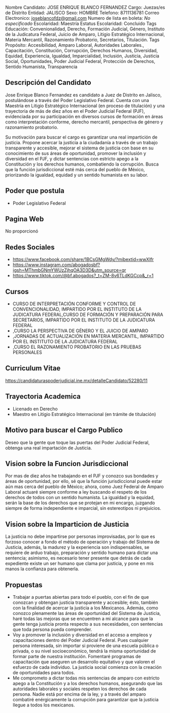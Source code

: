 Nombre Candidato: JOSE ENRIQUE BLANCO FERNANDEZ
Cargo: Juezas/es de Distrito
Entidad: JALISCO
Sexo: HOMBRE
Telefono: 8711136781
Correo Electronico: joseblancofdz@gmail.com
Numero de lista en boleta: *No especificado*
Escolaridad: Maestría
Estatus Escolaridad: Concluido
Tags Educación: Convenionalidad, Derecho, Formación Judicial, Género, Instituto de la Judicatura Federal, Juicio de Amparo, Litigio Estratégico Internacional, Materia Mercantil, Razonamiento Probatorio, Secretarios, Titulación.
Tags Propósito: Accesibilidad, Amparo Laboral, Autoridades Laborales., Capacitación, Constitución, Corrupción, Derechos Humanos, Diversidad, Equidad, Experiencia, Igualdad, Imparcialidad, Inclusión, Justicia, Justicia Social, Oportunidades, Poder Judicial Federal, Protección de Derechos, Sentido Humanista, Transparencia


## Descripción del Candidato 

Jose Enrique Blanco Fernandez es candidato a Juez de Distrito en Jalisco, postulándose a través del Poder Legislativo Federal. Cuenta con una Maestría en Litigio Estratégico Internacional (en proceso de titulación) y una trayectoria de más de diez años en el Poder Judicial Federal (PJF), evidenciada por su participación en diversos cursos de formación en áreas como interpretación conforme, derecho mercantil, perspectiva de género y razonamiento probatorio. 

Su motivación para buscar el cargo es garantizar una real impartición de justicia. Propone acercar la justicia a la ciudadanía a través de un trabajo transparente y accesible, mejorar el sistema de justicia con base en su conocimiento de sus áreas de oportunidad, promover la inclusión y diversidad en el PJF, y dictar sentencias con estricto apego a la Constitución y los derechos humanos, combatiendo la corrupción. Busca que la función jurisdiccional esté más cerca del pueblo de México, priorizando la igualdad, equidad y un sentido humanista en su labor.


## Poder que postula

- Poder Legislativo Federal


## Pagina Web

No proporcionó


## Redes Sociales

- https://www.facebook.com/share/1BCsGMgWdy/?mibextid=wwXIfr
- https://www.instagram.com/abogadosbf?igsh=MThmbGNmYWUzZjhqOA3D3D&utm_source=qr
- https://www.tiktok.com/@bf.abogados?_t=ZM-8v6TLdKGCcp&_r=1


## Cursos

- CURSO DE INTERPRETACIÓN CONFORME Y CONTROL DE CONVENCIONALIDAD, IMPARTIDO POR EL INSTITUTO DE LA JUDICATURA FEDERAL,CURSO DE FORMACIÓN Y PREPARACIÓN PARA SECRETARIOS, IMPARTIDO POR EL INSTITUTO DE LA JUDICATURA FEDERAL
- ,CURSO LA PERSPECTIVA DE GÉNERO Y EL JUICIO DE AMPARO
- ,JORNADAS DE ACTUALIZACIÓN EN MATERIA MERCANTIL, IMPARTIDO POR EL INSTITUTO DE LA JUDICATURA FEDERAL
- ,CURSO EL RAZONAMIENTO PROBATORIO EN LAS PRUEBAS PERSONALES


## Curriculum Vitae

https://candidaturaspoderjudicial.ine.mx/detalleCandidato/52280/11


## Trayectoria Academica

- Licenado en Derecho
- Maestro en Litigio Estratégico Internacional (en trámite de titulación)


## Motivo para buscar el Cargo Publico

Deseo que la gente que toque las puertas del Poder Judicial Federal, obtenga una real impartación de Justicia.


## Vision sobre la Funcion Jurisdiccional

Por mas de diez años he trabajando en el PJF y conozco sus bondades y áreas de oportunidad, por ello, sé que la función jurisdiccional puede estar aún mas cerca del pueblo de México; ahora, como Juez Federal de Amparo Laboral actuaré siempre conforme a ley buscando el respeto de los derechos de todos con un sentido humanista. La igualdad y la equidad, serán la base de los derechos que se protejan en mi encargo, juzgando siempre de forma independiente e imparcial, sin estereotipos ni prejuicios.


## Vision sobre la Imparticion de Justicia

La justicia no debe impartirse por personas improvisadas, por lo que es forzoso conocer a fondo el método de operación y trabajo del Sistema de Justicia, además, la madurez y la experiencia son indispensables, se requiere de arduo trabajo, preparación y sentido humano para dictar una sentencia; asimismo, es necesario tener presente que detrás de cada expediente existe un ser humano que clama por justicia, y pone en mis manos la confianza para obtenerla.


## Propuestas

- Trabajar a puertas abiertas para todo el pueblo, con el fin de que conozcan y obtengan justicia transparente y accesible; ésto, también con la finalidad de acercar la justicia a los Mexicanos. Además, como conozco plenamente las áreas de oportunidad del Sistema de Justicia, haré todas las mejoras que se encuentren a mi alcance para que la gente tenga justicia pronta respecto a sus necesidades, con sentencias que toda persona pueda comprender.
- Voy a promover la inclusión y diversidad en el acceso a empleos y capacitaciones dentro del Poder Judicial Federal. Pues cualquier persona interesada, sin importar si proviene de una escuela pública o privada, o su nivel socioeconómico, tendrá la misma oportunidad de formar parte de nuestra institución. Fomentaré programas de capacitación que aseguren un desarrollo equitativo y que valoren el esfuerzo de cada individuo. La justicia social comienza con la creación de oportunidades para todos.
- Me comprometo a dictar todas mis sentencias de amparo con estricto apego a la Constitución y a los derechos humanos, asegurando que las autoridades laborales y sociales respeten los derechos de cada persona. Nadie está por encima de la ley, y a través del amparo combatiré enérgicamente la corrupción para garantizar que la justicia llegue a todos los mexicanos.


